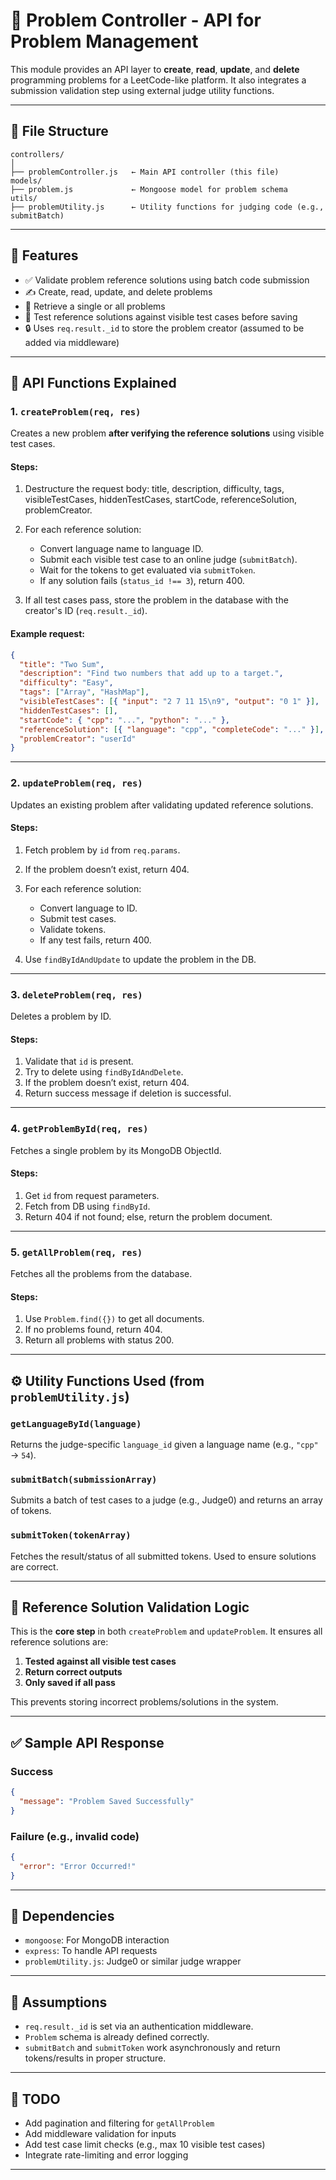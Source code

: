 # 📘 Problem Controller - API for Problem Management

This module provides an API layer to **create**, **read**, **update**, and **delete** programming problems for a LeetCode-like platform. It also integrates a submission validation step using external judge utility functions.

---

## 📁 File Structure

```
controllers/
│
├── problemController.js   ← Main API controller (this file)
models/
├── problem.js             ← Mongoose model for problem schema
utils/
├── problemUtility.js      ← Utility functions for judging code (e.g., submitBatch)
```

---

## 🚀 Features

* ✅ Validate problem reference solutions using batch code submission
* ✍️ Create, read, update, and delete problems
* 🔎 Retrieve a single or all problems
* 🧪 Test reference solutions against visible test cases before saving
* 🔒 Uses `req.result._id` to store the problem creator (assumed to be added via middleware)

---

## 🧹 API Functions Explained

### 1. `createProblem(req, res)`

Creates a new problem **after verifying the reference solutions** using visible test cases.

#### Steps:

1. Destructure the request body: title, description, difficulty, tags, visibleTestCases, hiddenTestCases, startCode, referenceSolution, problemCreator.
2. For each reference solution:

   * Convert language name to language ID.
   * Submit each visible test case to an online judge (`submitBatch`).
   * Wait for the tokens to get evaluated via `submitToken`.
   * If any solution fails (`status_id !== 3`), return 400.
3. If all test cases pass, store the problem in the database with the creator's ID (`req.result._id`).

#### Example request:

```json
{
  "title": "Two Sum",
  "description": "Find two numbers that add up to a target.",
  "difficulty": "Easy",
  "tags": ["Array", "HashMap"],
  "visibleTestCases": [{ "input": "2 7 11 15\n9", "output": "0 1" }],
  "hiddenTestCases": [],
  "startCode": { "cpp": "...", "python": "..." },
  "referenceSolution": [{ "language": "cpp", "completeCode": "..." }],
  "problemCreator": "userId"
}
```

---

### 2. `updateProblem(req, res)`

Updates an existing problem after validating updated reference solutions.

#### Steps:

1. Fetch problem by `id` from `req.params`.
2. If the problem doesn’t exist, return 404.
3. For each reference solution:

   * Convert language to ID.
   * Submit test cases.
   * Validate tokens.
   * If any test fails, return 400.
4. Use `findByIdAndUpdate` to update the problem in the DB.

---

### 3. `deleteProblem(req, res)`

Deletes a problem by ID.

#### Steps:

1. Validate that `id` is present.
2. Try to delete using `findByIdAndDelete`.
3. If the problem doesn’t exist, return 404.
4. Return success message if deletion is successful.

---

### 4. `getProblemById(req, res)`

Fetches a single problem by its MongoDB ObjectId.

#### Steps:

1. Get `id` from request parameters.
2. Fetch from DB using `findById`.
3. Return 404 if not found; else, return the problem document.

---

### 5. `getAllProblem(req, res)`

Fetches all the problems from the database.

#### Steps:

1. Use `Problem.find({})` to get all documents.
2. If no problems found, return 404.
3. Return all problems with status 200.

---

## ⚙️ Utility Functions Used (from `problemUtility.js`)

### `getLanguageById(language)`

Returns the judge-specific `language_id` given a language name (e.g., `"cpp"` → `54`).

### `submitBatch(submissionArray)`

Submits a batch of test cases to a judge (e.g., Judge0) and returns an array of tokens.

### `submitToken(tokenArray)`

Fetches the result/status of all submitted tokens. Used to ensure solutions are correct.

---

## 🧪 Reference Solution Validation Logic

This is the **core step** in both `createProblem` and `updateProblem`. It ensures all reference solutions are:

1. **Tested against all visible test cases**
2. **Return correct outputs**
3. **Only saved if all pass**

This prevents storing incorrect problems/solutions in the system.

---

## ✅ Sample API Response

### Success

```json
{
  "message": "Problem Saved Successfully"
}
```

### Failure (e.g., invalid code)

```json
{
  "error": "Error Occurred!"
}
```

---

## 📝 Dependencies

* `mongoose`: For MongoDB interaction
* `express`: To handle API requests
* `problemUtility.js`: Judge0 or similar judge wrapper

---

## 🔐 Assumptions

* `req.result._id` is set via an authentication middleware.
* `Problem` schema is already defined correctly.
* `submitBatch` and `submitToken` work asynchronously and return tokens/results in proper structure.

---

## 📌 TODO

* Add pagination and filtering for `getAllProblem`
* Add middleware validation for inputs
* Add test case limit checks (e.g., max 10 visible test cases)
* Integrate rate-limiting and error logging

---
